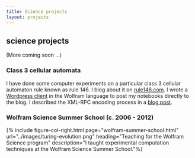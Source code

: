 ```yaml
---
title: Science projects
layout: projects
---
```


## science projects

(More coming soon ...)

### Class 3 cellular automata

I have done some computer experiments on a particular class 3 cellular automaton
rule known as rule 146. I blog about it on [rule146.com](http://www.rule146.com/).
I wrote a [Wordpress client](https://github.com/paul-jean/blog-this)
in the Wolfram language to post my notebooks directly to the blog. I described
the XML-RPC encoding process in a [blog post](http://www.rule146.com/category/mathematica/blogging/).

### Wolfram Science Summer School (c. 2006 - 2012)

{% include figure-col-right.html page="wolfram-summer-school.html" url="../images/turing-evolution.png" heading="Teaching for the Wolfram Science program" description="I taught experimental computation techniques at the Wolfram Science Summer School."%}

